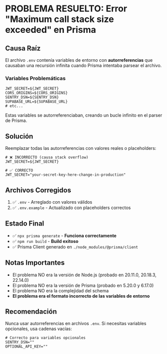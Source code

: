 # PROBLEMA RESUELTO: Error "Maximum call stack size exceeded" en Prisma

## Causa Raíz
El archivo `.env` contenía variables de entorno con **autorreferencias** que causaban una recursión infinita cuando Prisma intentaba parsear el archivo.

### Variables Problemáticas
```env
JWT_SECRET=${JWT_SECRET}
CORS_ORIGINS=${CORS_ORIGINS}
SENTRY_DSN=${SENTRY_DSN}
SUPABASE_URL=${SUPABASE_URL}
# etc...
```

Estas variables se autorreferenciaban, creando un bucle infinito en el parser de Prisma.

## Solución
Reemplazar todas las autorreferencias con valores reales o placeholders:

```env
# ❌ INCORRECTO (causa stack overflow)
JWT_SECRET=${JWT_SECRET}

# ✅ CORRECTO
JWT_SECRET="your-secret-key-here-change-in-production"
```

## Archivos Corregidos
1. ✅ `.env` - Arreglado con valores válidos
2. ✅ `.env.example` - Actualizado con placeholders correctos

## Estado Final
- ✅ `npx prisma generate` - **Funciona correctamente**
- ✅ `npm run build` - **Build exitoso**
- ✅ Prisma Client generado en `./node_modules/@prisma/client`

## Notas Importantes
- El problema NO era la versión de Node.js (probado en 20.11.0, 20.18.3, 22.14.0)
- El problema NO era la versión de Prisma (probado en 5.20.0 y 6.17.0)
- El problema NO era la complejidad del schema
- **El problema era el formato incorrecto de las variables de entorno**

## Recomendación
Nunca usar autorreferencias en archivos `.env`. Si necesitas variables opcionales, usa cadenas vacías:
```env
# Correcto para variables opcionales
SENTRY_DSN=""
OPTIONAL_API_KEY=""
```
